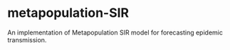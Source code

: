 # metapopulation-SIR
An implementation of Metapopulation SIR model for forecasting epidemic transmission.
